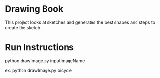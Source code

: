 # Drawing Book
This project looks at sketches and generates the best shapes and steps to create the sketch.

# Run Instructions
python drawImage.py inputImageName

ex. python drawImage.py bicycle

